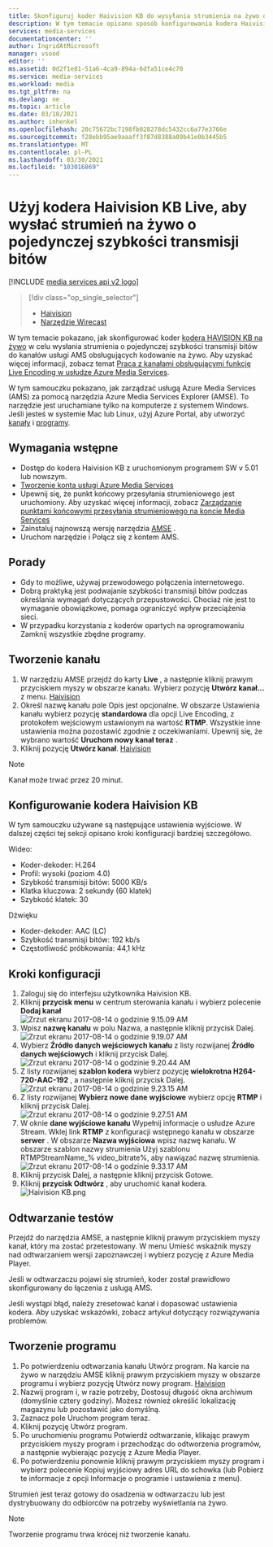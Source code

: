 ```yaml
---
title: Skonfiguruj koder Haivision KB do wysyłania strumienia na żywo o pojedynczej szybkości transmisji bitów do platformy Azure | Microsoft Docs
description: W tym temacie opisano sposób konfigurowania kodera Haivision KB na żywo w celu wysłania strumienia pojedynczego szybkości transmisji bitów do kanałów usługi AMS obsługujących kodowanie na żywo.
services: media-services
documentationcenter: ''
author: IngridAtMicrosoft
manager: vsood
editor: ''
ms.assetid: 0d2f1e81-51a6-4ca9-894a-6dfa51ce4c70
ms.service: media-services
ms.workload: media
ms.tgt_pltfrm: na
ms.devlang: ne
ms.topic: article
ms.date: 03/10/2021
ms.author: inhenkel
ms.openlocfilehash: 20c75672bc7198fb028278dc5432cc6a77e3766e
ms.sourcegitcommit: f28ebb95ae9aaaff3f87d8388a09b41e0b3445b5
ms.translationtype: MT
ms.contentlocale: pl-PL
ms.lasthandoff: 03/30/2021
ms.locfileid: "103016869"
---
```

# <a name="use-the-haivision-kb-live-encoder-to-send-a-single-bitrate-live-stream"></a>Użyj kodera Haivision KB Live, aby wysłać strumień na żywo o pojedynczej szybkości transmisji bitów

[!INCLUDE [media services api v2 logo](./includes/v2-hr.md)]

> [!div class="op_single_selector"]
> * [Haivision](media-services-configure-kb-live-encoder.md)
> * [Narzędzie Wirecast](media-services-configure-wirecast-live-encoder.md)

W tym temacie pokazano, jak skonfigurować koder [kodera HAVISION KB na żywo](https://www.haivision.com/products/kb-series/) w celu wysłania strumienia o pojedynczej szybkości transmisji bitów do kanałów usługi AMS obsługujących kodowanie na żywo. Aby uzyskać więcej informacji, zobacz temat [Praca z kanałami obsługującymi funkcję Live Encoding w usłudze Azure Media Services](media-services-manage-live-encoder-enabled-channels.md).

W tym samouczku pokazano, jak zarządzać usługą Azure Media Services (AMS) za pomocą narzędzia Azure Media Services Explorer (AMSE). To narzędzie jest uruchamiane tylko na komputerze z systemem Windows. Jeśli jesteś w systemie Mac lub Linux, użyj Azure Portal, aby utworzyć [kanały](media-services-portal-creating-live-encoder-enabled-channel.md#create-a-channel) i [programy](media-services-portal-creating-live-encoder-enabled-channel.md).

## <a name="prerequisites"></a>Wymagania wstępne
*   Dostęp do kodera Haivision KB z uruchomionym programem SW v 5.01 lub nowszym.
* [Tworzenie konta usługi Azure Media Services](media-services-portal-create-account.md)
* Upewnij się, że punkt końcowy przesyłania strumieniowego jest uruchomiony. Aby uzyskać więcej informacji, zobacz [Zarządzanie punktami końcowymi przesyłania strumieniowego na koncie Media Services](media-services-portal-manage-streaming-endpoints.md)
* Zainstaluj najnowszą wersję narzędzia [AMSE](https://github.com/Azure/Azure-Media-Services-Explorer) .
* Uruchom narzędzie i Połącz się z kontem AMS.

## <a name="tips"></a>Porady
* Gdy to możliwe, używaj przewodowego połączenia internetowego.
* Dobrą praktyką jest podwajanie szybkości transmisji bitów podczas określania wymagań dotyczących przepustowości. Chociaż nie jest to wymaganie obowiązkowe, pomaga ograniczyć wpływ przeciążenia sieci.
* W przypadku korzystania z koderów opartych na oprogramowaniu Zamknij wszystkie zbędne programy.

## <a name="create-a-channel"></a>Tworzenie kanału
1. W narzędziu AMSE przejdź do karty **Live** , a następnie kliknij prawym przyciskiem myszy w obszarze kanału. Wybierz pozycję **Utwórz kanał...** z menu.
[Haivision](./media/media-services-configure-kb-live-encoder/channel.png)
2. Określ nazwę kanału pole Opis jest opcjonalne. W obszarze Ustawienia kanału wybierz pozycję **standardowa** dla opcji Live Encoding, z protokołem wejściowym ustawionym na wartość **RTMP**. Wszystkie inne ustawienia można pozostawić zgodnie z oczekiwaniami. Upewnij się, że wybrano wartość **Uruchom nowy kanał teraz** .
3. Kliknij pozycję **Utwórz kanał**.
[Haivision](./media/media-services-configure-kb-live-encoder/livechannel.png)

> [!NOTE]
> Kanał może trwać przez 20 minut.

## <a name="configure-the-haivision-kb-encoder"></a>Konfigurowanie kodera Haivision KB
W tym samouczku używane są następujące ustawienia wyjściowe. W dalszej części tej sekcji opisano kroki konfiguracji bardziej szczegółowo.

Wideo:
-   Koder-dekoder: H.264
-   Profil: wysoki (poziom 4.0)
-   Szybkość transmisji bitów: 5000 KB/s
-   Klatka kluczowa: 2 sekundy (60 klatek)
-   Szybkość klatek: 30

Dźwięku
-   Koder-dekoder: AAC (LC)
-   Szybkość transmisji bitów: 192 kb/s
-   Częstotliwość próbkowania: 44,1 kHz

## <a name="configuration-steps"></a>Kroki konfiguracji
1.  Zaloguj się do interfejsu użytkownika Haivision KB.
2.  Kliknij **przycisk menu** w centrum sterowania kanału i wybierz polecenie **Dodaj kanał**  
    ![Zrzut ekranu 2017-08-14 o godzinie 9.15.09 AM](./media/media-services-configure-kb-live-encoder/step2.png)
3.  Wpisz **nazwę kanału** w polu Nazwa, a następnie kliknij przycisk Dalej.  
    ![Zrzut ekranu 2017-08-14 o godzinie 9.19.07 AM](./media/media-services-configure-kb-live-encoder/step3.png)
4.  Wybierz **Źródło danych wejściowych kanału** z listy rozwijanej **Źródło danych wejściowych** i kliknij przycisk Dalej.
    ![Zrzut ekranu 2017-08-14 o godzinie 9.20.44 AM](./media/media-services-configure-kb-live-encoder/step4.png)
5.  Z listy rozwijanej **szablon kodera** wybierz pozycję **wielokrotna H264-720-AAC-192** , a następnie kliknij przycisk Dalej.
    ![Zrzut ekranu 2017-08-14 o godzinie 9.23.15 AM](./media/media-services-configure-kb-live-encoder/step5.png)
6.  Z listy rozwijanej **Wybierz nowe dane wyjściowe** wybierz opcję **RTMP** i kliknij przycisk Dalej.  
    ![Zrzut ekranu 2017-08-14 o godzinie 9.27.51 AM](./media/media-services-configure-kb-live-encoder/step6.png)
7.  W oknie **dane wyjściowe kanału** Wypełnij informacje o usłudze Azure Stream. Wklej link **RTMP** z konfiguracji wstępnego kanału w obszarze **serwer** . W obszarze **Nazwa wyjściowa** wpisz nazwę kanału. W obszarze szablon nazwy strumienia Użyj szablonu RTMPStreamName_% video_bitrate%, aby nawiązać nazwę strumienia.
    ![Zrzut ekranu 2017-08-14 o godzinie 9.33.17 AM](./media/media-services-configure-kb-live-encoder/step7.png)
8.  Kliknij przycisk Dalej, a następnie kliknij przycisk Gotowe.
9.  Kliknij **przycisk Odtwórz** , aby uruchomić kanał kodera.  
    ![Haivision KB.png](./media/media-services-configure-kb-live-encoder/step9.png)

## <a name="test-playback"></a>Odtwarzanie testów
Przejdź do narzędzia AMSE, a następnie kliknij prawym przyciskiem myszy kanał, który ma zostać przetestowany. W menu Umieść wskaźnik myszy nad odtwarzaniem wersji zapoznawczej i wybierz pozycję z Azure Media Player.

Jeśli w odtwarzaczu pojawi się strumień, koder został prawidłowo skonfigurowany do łączenia z usługą AMS.

Jeśli wystąpi błąd, należy zresetować kanał i dopasować ustawienia kodera. Aby uzyskać wskazówki, zobacz artykuł dotyczący rozwiązywania problemów.

## <a name="create-a-program"></a>Tworzenie programu
1.  Po potwierdzeniu odtwarzania kanału Utwórz program. Na karcie na żywo w narzędziu AMSE kliknij prawym przyciskiem myszy w obszarze programu i wybierz pozycję Utwórz nowy program.
[Haivision](./media/media-services-configure-kb-live-encoder/program.png)
1.  Nazwij program i, w razie potrzeby, Dostosuj długość okna archiwum (domyślnie cztery godziny). Możesz również określić lokalizację magazynu lub pozostawić jako domyślną.
2.  Zaznacz pole Uruchom program teraz.
3.  Kliknij pozycję Utwórz program.
4.  Po uruchomieniu programu Potwierdź odtwarzanie, klikając prawym przyciskiem myszy program i przechodząc do odtworzenia programów, a następnie wybierając pozycję z Azure Media Player.
5.  Po potwierdzeniu ponownie kliknij prawym przyciskiem myszy program i wybierz polecenie Kopiuj wyjściowy adres URL do schowka (lub Pobierz te informacje z opcji Informacje o programie i ustawienia z menu).

Strumień jest teraz gotowy do osadzenia w odtwarzaczu lub jest dystrybuowany do odbiorców na potrzeby wyświetlania na żywo.

> [!NOTE]
> Tworzenie programu trwa krócej niż tworzenie kanału.
